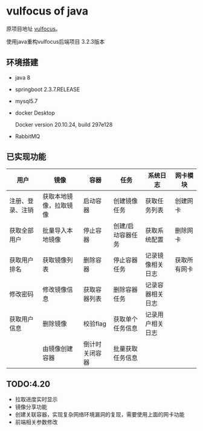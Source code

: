 # vulfocus of java
原项目地址 [vulfocus](https://github.com/fofapro/vulfocus)。

使用java重构vulfocus后端项目 3.2.3版本

## 环境搭建

- java 8

- springboot 2.3.7.RELEASE

- mysql5.7

- docker Desktop

  Docker version 20.10.24, build 297e128

- RabbitMQ



## 已实现功能

| 用户             | 镜像             | 容器           | 任务              | 系统日志         | 网卡模块 |
| ---------------- | ---------------- | -------------- | ----------------- | ---------------- | ---------------- |
| 注册、登录、注销 | 获取本地镜像，拉取镜像     | 启动容器       | 创建镜像任务      | 获取任务列表     | 创建网卡 |
| 获取全部用户     | 批量导入本地镜像 | 停止容器       | 创建/启动容器任务 | 获取系统配置     | 删除网卡 |
| 获取用户排名     | 获取镜像列表     | 删除容器       | 停止容器任务      | 记录镜像相关日志 | 获取所有网卡 |
| 修改密码         | 修改镜像信息     | 获取容器列表   | 删除容器任务      | 记录容器相关日志 |  |
| 获取用户信息     | 删除镜像         | 校验flag       | 获取单个任务信息  | 记录用户相关日志 |  |
|                  | 由镜像创建容器   | 倒计时关闭容器 | 批量获取任务信息  |                  |  |

## TODO:4.20

- 拉取进度实时显示
- 镜像分享功能
- 创建关联容器，实现复杂网络环境漏洞的复现，需要使用上面的网卡功能
- 前端相关参数修改



